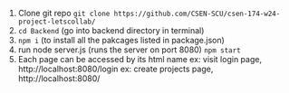 1. Clone git repo
```git clone https://github.com/CSEN-SCU/csen-174-w24-project-letscollab/```
3. ```cd Backend``` (go into backend directory in terminal)
4. ```npm i``` (to install all the pakcages listed in package.json)
5. run node server.js (runs the server on port 8080)
```npm start```
7. Each page can be accessed by its html name
     ex: visit login page,
     http://localhost:8080/login
     ex: create projects page,
     http://localhost:8080/
